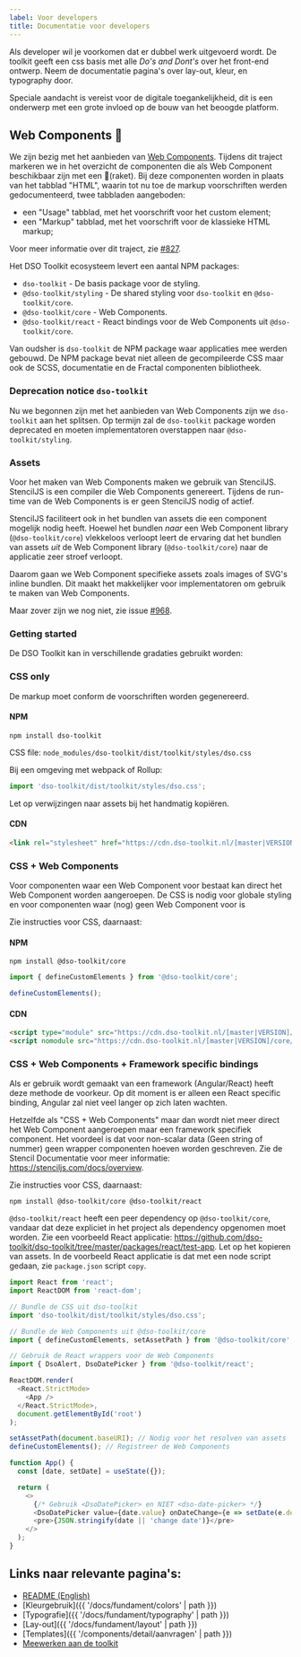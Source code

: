 ```yaml
---
label: Voor developers
title: Documentatie voor developers
---
```

Als developer wil je voorkomen dat er dubbel werk uitgevoerd wordt. De toolkit geeft een css basis met alle _Do's and Dont's_ over het front-end ontwerp. Neem de documentatie pagina's over lay-out, kleur, en typography door.

Speciale aandacht is vereist voor de digitale toegankelijkheid, dit is een onderwerp met een grote invloed op de bouw van het beoogde platform.

## Web Components 🚀
We zijn bezig met het aanbieden van [Web Components](https://developer.mozilla.org/en-US/docs/Web/Web_Components). Tijdens dit traject markeren we in het overzicht de componenten die als Web Component beschikbaar zijn met een 🚀(raket). Bij deze componenten worden in plaats van het tabblad "HTML", waarin tot nu toe de markup voorschriften werden gedocumenteerd, twee tabbladen aangeboden:
- een "Usage" tabblad, met het voorschrift voor het custom element;
- een "Markup" tabblad, met het voorschrift voor de klassieke HTML markup;

Voor meer informatie over dit traject, zie [#827](https://github.com/dso-toolkit/dso-toolkit/issues/827).

Het DSO Toolkit ecosysteem levert een aantal NPM packages:
* `dso-toolkit` - De basis package voor de styling.
* `@dso-toolkit/styling` - De shared styling voor `dso-toolkit` en `@dso-toolkit/core`.
* `@dso-toolkit/core` - Web Components.
* `@dso-toolkit/react` - React bindings voor de Web Components uit `@dso-toolkit/core`.

Van oudsher is `dso-toolkit` de NPM package waar applicaties mee werden gebouwd. De NPM package bevat niet alleen de gecompileerde CSS maar ook de SCSS, documentatie en de Fractal componenten bibliotheek.

### Deprecation notice `dso-toolkit`

Nu we begonnen zijn met het aanbieden van Web Components zijn we `dso-toolkit` aan het splitsen. Op termijn zal de `dso-toolkit` package worden deprecated en moeten implementatoren overstappen naar `@dso-toolkit/styling`.

### Assets

Voor het maken van Web Components maken we gebruik van StencilJS. StencilJS is een compiler die Web Components genereert. Tijdens de run-time van de Web Components is er geen StencilJS nodig of actief.

StencilJS faciliteert ook in het bundlen van assets die een component mogelijk nodig heeft. Hoewel het bundlen *naar* een Web Component library (`@dso-toolkit/core`) vlekkeloos verloopt leert de ervaring dat het bundlen van assets *uit* de Web Component library (`@dso-toolkit/core`) naar de applicatie zeer stroef verloopt.

Daarom gaan we Web Component specifieke assets zoals images of SVG's inline bundlen. Dit maakt het makkelijker voor implementatoren om gebruik te maken van Web Components.

Maar zover zijn we nog niet, zie issue [#968](https://github.com/dso-toolkit/dso-toolkit/issues/968).

### Getting started

De DSO Toolkit kan in verschillende gradaties gebruikt worden:

### CSS only
De markup moet conform de voorschriften worden gegenereerd.

#### NPM

```
npm install dso-toolkit
```

CSS file: `node_modules/dso-toolkit/dist/toolkit/styles/dso.css`

Bij een omgeving met webpack of Rollup:

```javascript
import 'dso-toolkit/dist/toolkit/styles/dso.css';
```

Let op verwijzingen naar assets bij het handmatig kopiëren.

#### CDN

```html
<link rel="stylesheet" href="https://cdn.dso-toolkit.nl/[master|VERSION]/styles/dso.css" />
```

### CSS + Web Components
Voor componenten waar een Web Component voor bestaat kan direct het Web Component worden aangeroepen. De CSS is nodig voor globale styling en voor componenten waar (nog) geen Web Component voor is

Zie instructies voor CSS, daarnaast:

#### NPM

```
npm install @dso-toolkit/core
```

```javascript
import { defineCustomElements } from '@dso-toolkit/core';

defineCustomElements();
```

#### CDN

```html
<script type="module" src="https://cdn.dso-toolkit.nl/[master|VERSION]/core/dso-toolkit.esm.js"></script>
<script nomodule src="https://cdn.dso-toolkit.nl/[master|VERSION]/core/dso-toolkit.js"></script>
```

### CSS + Web Components + Framework specific bindings
Als er gebruik wordt gemaakt van een framework (Angular/React) heeft deze methode de voorkeur. Op dit moment is er alleen een React specific binding, Angular zal niet veel langer op zich laten wachten.

Hetzelfde als "CSS + Web Components" maar dan wordt niet meer direct het Web Component aangeroepen maar een framework specifiek component. Het voordeel is dat voor non-scalar data (Geen string of nummer) geen wrapper componenten hoeven worden geschreven. Zie de Stencil Documentatie voor meer informatie: https://stenciljs.com/docs/overview.

Zie instructies voor CSS, daarnaast:

```
npm install @dso-toolkit/core @dso-toolkit/react
```

`@dso-toolkit/react` heeft een peer dependency op `@dso-toolkit/core`, vandaar dat deze expliciet in het project als dependency opgenomen moet worden. Zie een voorbeeld React applicatie: https://github.com/dso-toolkit/dso-toolkit/tree/master/packages/react/test-app. Let op het kopieren van assets. In de voorbeeld React applicatie is dat met een node script gedaan, zie `package.json` script `copy`.

```javascript
import React from 'react';
import ReactDOM from 'react-dom';

// Bundle de CSS uit dso-toolkit
import 'dso-toolkit/dist/toolkit/styles/dso.css';

// Bundle de Web Components uit @dso-toolkit/core
import { defineCustomElements, setAssetPath } from '@dso-toolkit/core';

// Gebruik de React wrappers voor de Web Components
import { DsoAlert, DsoDatePicker } from '@dso-toolkit/react';

ReactDOM.render(
  <React.StrictMode>
    <App />
  </React.StrictMode>,
  document.getElementById('root')
);

setAssetPath(document.baseURI); // Nodig voor het resolven van assets
defineCustomElements(); // Registreer de Web Components

function App() {
  const [date, setDate] = useState({});

  return (
    <>
      {/* Gebruik <DsoDatePicker> en NIET <dso-date-picker> */}
      <DsoDatePicker value={date.value} onDateChange={e => setDate(e.detail)} />
      <pre>{JSON.stringify(date || 'change date')}</pre>
    </>
  );
}
```

## Links naar relevante pagina's:
- [README (English)](https://github.com/dso-toolkit/dso-toolkit/blob/master/README.md)
- [Kleurgebruik]({{ '/docs/fundament/colors' | path }})
- [Typografie]({{ '/docs/fundament/typography' | path }})
- [Lay-out]({{ '/docs/fundament/layout' | path }})
- [Templates]({{ '/components/detail/aanvragen' | path }})
- [Meewerken aan de toolkit](https://github.com/dso-toolkit/dso-toolkit/blob/master/CONTRIBUTING.md)
